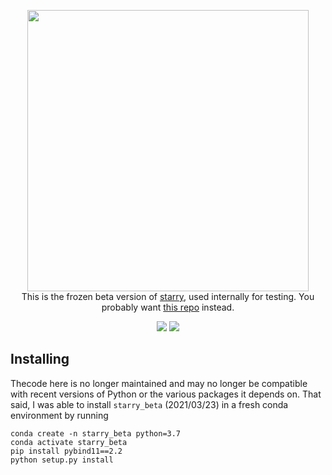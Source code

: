 <p align="center">
  <img width = "450" src="https://github.com/rodluger/starry/blob/master/docs/starry.png?raw=true"/>
  <br>
  This is the frozen beta version of <a href="https://github.com/rodluger/starry">starry</a>, used
  internally for testing. You probably want <a href="https://github.com/rodluger/starry">this repo</a> instead.
</p>
<p align="center">
  <a href="https://docs.google.com/viewer?url=https://github.com/rodluger/starry_beta/raw/master-pdf/tex/starry.pdf"><img src="https://img.shields.io/badge/read-the_paper-7d93c7.svg?style=flat"/></a>
  <a href="https://rodluger.github.io/starry/"><img src="https://img.shields.io/badge/read-the_docs-7d93c7.svg?style=flat"/></a>
</p>

## Installing

Thecode here is no longer maintained and may no longer be compatible with
recent versions of Python or the various packages it depends on. That said,
I was able to install `starry_beta` (2021/03/23) in a fresh conda environment
by running

```
conda create -n starry_beta python=3.7
conda activate starry_beta
pip install pybind11==2.2
python setup.py install
```